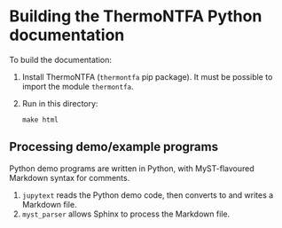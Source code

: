 # Building the ThermoNTFA Python documentation

To build the documentation:

1. Install ThermoNTFA (`thermontfa` pip package). It must be possible to import
   the module ``thermontfa``.
2. Run in this directory:
 
       make html

## Processing demo/example programs

Python demo programs are written in Python, with MyST-flavoured
Markdown syntax for comments.

1. `jupytext` reads the Python demo code, then converts to and writes a
   Markdown file.
2. `myst_parser` allows Sphinx to process the Markdown file.

